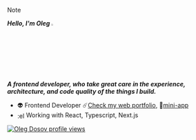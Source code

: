 > [!NOTE]
> ***Hello, I'm Oleg <img src="https://media.giphy.com/media/hvRJCLFzcasrR4ia7z/giphy.gif" width="3%">***
> 
> ***A frontend developer, who take great care in the experience, architecture, and code quality of the things I build.***
> 
> * 👽 Frontend Developer
> ☄️[Check my web portfolio,](https://lega-portfolio.vercel.app/)
> 📱[mini-app](https://t.me/Legab_bot)
> * <img align="absmiddle" alt=":electron:" class="emoji" src="https://github.githubassets.com/assets/electron-fef70acde3b4.png" width="16" height="16"> Working with React, Typescript, Next.js
> 
[![Oleg Dosov profile views](https://u8views.com/api/v1/github/profiles/44378669/views/day-week-month-total-count.svg)](https://u8views.com/github/Legabog)
